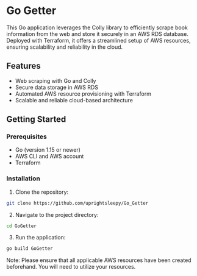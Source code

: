 # Go Getter

This Go application leverages the Colly library to efficiently scrape book information from the web and store it securely in an AWS RDS database. Deployed with Terraform, it offers a streamlined setup of AWS resources, ensuring scalability and reliability in the cloud.

## Features

- Web scraping with Go and Colly
- Secure data storage in AWS RDS
- Automated AWS resource provisioning with Terraform
- Scalable and reliable cloud-based architecture

## Getting Started

### Prerequisites

- Go (version 1.15 or newer)
- AWS CLI and AWS account
- Terraform

### Installation

1. Clone the repository:
```bash
git clone https://github.com/uprightsleepy/Go_Getter
```

2. Navigate to the project directory:
```bash
cd GoGetter
```

3. Run the application:
```bash
go build GoGetter
```
Note: Please ensure that all applicable AWS resources have been created beforehand. You will need to utilize your resources.
